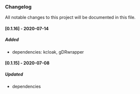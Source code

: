 <h3 align = "left"><strong>Changelog</strong></h3>

All notable changes to this project will be documented in this file.

#### [0.1.16] - 2020-07-14

##### Added
- dependencies: kcloak, gDRwrapper                                                                              


#### [0.1.15] - 2020-07-08

##### Updated
- dependencies
